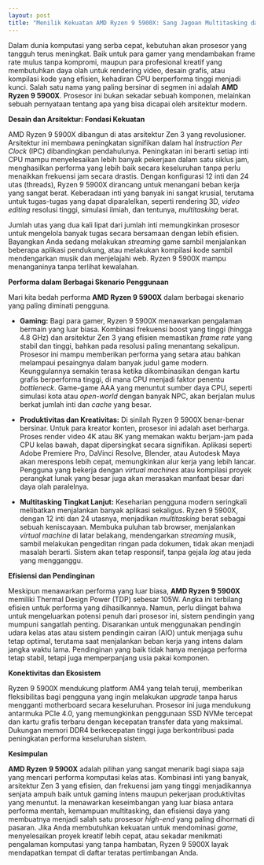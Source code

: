 ```yaml
---
layout: post
title: "Menilik Kekuatan AMD Ryzen 9 5900X: Sang Jagoan Multitasking dan Gaming"
---
```


Dalam dunia komputasi yang serba cepat, kebutuhan akan prosesor yang tangguh terus meningkat. Baik untuk para gamer yang mendambakan frame rate mulus tanpa kompromi, maupun para profesional kreatif yang membutuhkan daya olah untuk rendering video, desain grafis, atau kompilasi kode yang efisien, kehadiran CPU berperforma tinggi menjadi kunci. Salah satu nama yang paling bersinar di segmen ini adalah **AMD Ryzen 9 5900X**. Prosesor ini bukan sekadar sebuah komponen, melainkan sebuah pernyataan tentang apa yang bisa dicapai oleh arsitektur modern.

**Desain dan Arsitektur: Fondasi Kekuatan**

AMD Ryzen 9 5900X dibangun di atas arsitektur Zen 3 yang revolusioner. Arsitektur ini membawa peningkatan signifikan dalam hal *Instruction Per Clock* (IPC) dibandingkan pendahulunya. Peningkatan ini berarti setiap inti CPU mampu menyelesaikan lebih banyak pekerjaan dalam satu siklus jam, menghasilkan performa yang lebih baik secara keseluruhan tanpa perlu menaikkan frekuensi jam secara drastis. Dengan konfigurasi 12 inti dan 24 utas (threads), Ryzen 9 5900X dirancang untuk menangani beban kerja yang sangat berat. Keberadaan inti yang banyak ini sangat krusial, terutama untuk tugas-tugas yang dapat diparalelkan, seperti rendering 3D, *video editing* resolusi tinggi, simulasi ilmiah, dan tentunya, *multitasking* berat.

Jumlah utas yang dua kali lipat dari jumlah inti memungkinkan prosesor untuk mengelola banyak tugas secara bersamaan dengan lebih efisien. Bayangkan Anda sedang melakukan *streaming* game sambil menjalankan beberapa aplikasi pendukung, atau melakukan kompilasi kode sambil mendengarkan musik dan menjelajahi web. Ryzen 9 5900X mampu menanganinya tanpa terlihat kewalahan.

**Performa dalam Berbagai Skenario Penggunaan**

Mari kita bedah performa **AMD Ryzen 9 5900X** dalam berbagai skenario yang paling diminati pengguna.

*   **Gaming:** Bagi para gamer, Ryzen 9 5900X menawarkan pengalaman bermain yang luar biasa. Kombinasi frekuensi boost yang tinggi (hingga 4.8 GHz) dan arsitektur Zen 3 yang efisien memastikan *frame rate* yang stabil dan tinggi, bahkan pada resolusi paling menantang sekalipun. Prosesor ini mampu memberikan performa yang setara atau bahkan melampaui pesaingnya dalam banyak judul game modern. Keunggulannya semakin terasa ketika dikombinasikan dengan kartu grafis berperforma tinggi, di mana CPU menjadi faktor penentu *bottleneck*. Game-game AAA yang menuntut sumber daya CPU, seperti simulasi kota atau *open-world* dengan banyak NPC, akan berjalan mulus berkat jumlah inti dan *cache* yang besar.

*   **Produktivitas dan Kreativitas:** Di sinilah Ryzen 9 5900X benar-benar bersinar. Untuk para kreator konten, prosesor ini adalah aset berharga. Proses render video 4K atau 8K yang memakan waktu berjam-jam pada CPU kelas bawah, dapat dipersingkat secara signifikan. Aplikasi seperti Adobe Premiere Pro, DaVinci Resolve, Blender, atau Autodesk Maya akan merespons lebih cepat, memungkinkan alur kerja yang lebih lancar. Pengguna yang bekerja dengan *virtual machines* atau kompilasi proyek perangkat lunak yang besar juga akan merasakan manfaat besar dari daya olah paralelnya.

*   **Multitasking Tingkat Lanjut:** Keseharian pengguna modern seringkali melibatkan menjalankan banyak aplikasi sekaligus. Ryzen 9 5900X, dengan 12 inti dan 24 utasnya, menjadikan *multitasking* berat sebagai sebuah keniscayaan. Membuka puluhan tab browser, menjalankan *virtual machine* di latar belakang, mendengarkan *streaming* musik, sambil melakukan pengeditan ringan pada dokumen, tidak akan menjadi masalah berarti. Sistem akan tetap responsif, tanpa gejala *lag* atau jeda yang mengganggu.

**Efisiensi dan Pendinginan**

Meskipun menawarkan performa yang luar biasa, **AMD Ryzen 9 5900X** memiliki Thermal Design Power (TDP) sebesar 105W. Angka ini terbilang efisien untuk performa yang dihasilkannya. Namun, perlu diingat bahwa untuk mengeluarkan potensi penuh dari prosesor ini, sistem pendingin yang mumpuni sangatlah penting. Disarankan untuk menggunakan pendingin udara kelas atas atau sistem pendingin cairan (AIO) untuk menjaga suhu tetap optimal, terutama saat menjalankan beban kerja yang intens dalam jangka waktu lama. Pendinginan yang baik tidak hanya menjaga performa tetap stabil, tetapi juga memperpanjang usia pakai komponen.

**Konektivitas dan Ekosistem**

Ryzen 9 5900X mendukung platform AM4 yang telah teruji, memberikan fleksibilitas bagi pengguna yang ingin melakukan *upgrade* tanpa harus mengganti motherboard secara keseluruhan. Prosesor ini juga mendukung antarmuka PCIe 4.0, yang memungkinkan penggunaan SSD NVMe tercepat dan kartu grafis terbaru dengan kecepatan transfer data yang maksimal. Dukungan memori DDR4 berkecepatan tinggi juga berkontribusi pada peningkatan performa keseluruhan sistem.

**Kesimpulan**

**AMD Ryzen 9 5900X** adalah pilihan yang sangat menarik bagi siapa saja yang mencari performa komputasi kelas atas. Kombinasi inti yang banyak, arsitektur Zen 3 yang efisien, dan frekuensi jam yang tinggi menjadikannya senjata ampuh baik untuk gaming intens maupun pekerjaan produktivitas yang menuntut. Ia menawarkan keseimbangan yang luar biasa antara performa mentah, kemampuan multitasking, dan efisiensi daya yang membuatnya menjadi salah satu prosesor *high-end* yang paling dihormati di pasaran. Jika Anda membutuhkan kekuatan untuk mendominasi *game*, menyelesaikan proyek kreatif lebih cepat, atau sekadar menikmati pengalaman komputasi yang tanpa hambatan, Ryzen 9 5900X layak mendapatkan tempat di daftar teratas pertimbangan Anda.
